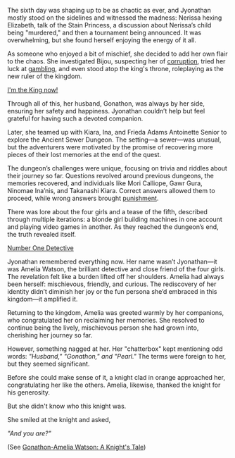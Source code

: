 The sixth day was shaping up to be as chaotic as ever, and Jyonathan mostly stood on the sidelines and witnessed the madness: Nerissa hexing Elizabeth, talk of the Stain Princess, a discussion about Nerissa’s child being "murdered," and then a tournament being announced. It was overwhelming, but she found herself enjoying the energy of it all.

As someone who enjoyed a bit of mischief, she decided to add her own flair to the chaos. She investigated Bijou, suspecting her of [corruption](https://www.youtube.com/live/i7g-HJMqZ_E?feature=shared&t=1496), tried her luck at [gambling](https://www.youtube.com/live/i7g-HJMqZ_E?feature=shared&t=2378), and even stood atop the king's throne, roleplaying as the new ruler of the kingdom.

[I'm the King now!](#embed:https://www.youtube.com/live/i7g-HJMqZ_E?feature=shared&t=3303)

Through all of this, her husband, Gonathon, was always by her side, ensuring her safety and happiness. Jyonathan couldn’t help but feel grateful for having such a devoted companion.

Later, she teamed up with Kiara, Ina, and Frieda Adams Antoinette Senior to explore the Ancient Sewer Dungeon. The setting—a sewer—was unusual, but the adventurers were motivated by the promise of recovering more pieces of their lost memories at the end of the quest.

The dungeon’s challenges were unique, focusing on trivia and riddles about their journey so far. Questions revolved around previous dungeons, the memories recovered, and individuals like Mori Calliope, Gawr Gura, Ninomae Ina’nis, and Takanashi Kiara. Correct answers allowed them to proceed, while wrong answers brought [punishment](https://www.youtube.com/live/i7g-HJMqZ_E?feature=shared&t=4148).

There was lore about the four girls and a tease of the fifth, described through multiple iterations: a blonde girl building machines in one account and playing video games in another. As they reached the dungeon’s end, the truth revealed itself.

[Number One Detective](#embed:https://www.youtube.com/live/i7g-HJMqZ_E?feature=shared&t=5409)

Jyonathan remembered everything now. Her name wasn’t Jyonathan—it was Amelia Watson, the brilliant detective and close friend of the four girls. The revelation felt like a burden lifted off her shoulders. Amelia had always been herself: mischievous, friendly, and curious. The rediscovery of her identity didn’t diminish her joy or the fun persona she’d embraced in this kingdom—it amplified it.

Returning to the kingdom, Amelia was greeted warmly by her companions, who congratulated her on reclaiming her memories. She resolved to continue being the lively, mischievous person she had grown into, cherishing her journey so far.

However, something nagged at her. Her "chatterbox" kept mentioning odd words: _"Husband," "Gonathon," and "Pearl."_ The terms were foreign to her, but they seemed significant.

Before she could make sense of it, a knight clad in orange approached her, congratulating her like the others. Amelia, likewise, thanked the knight for his generosity.

But she didn't know who this knight was.

She smiled at the knight and asked,

_"And you are?"_

(See [Gonathon-Amelia Watson: A Knight's Tale](#edge:gigi-ame))
